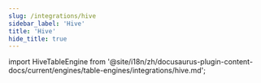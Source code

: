 ```yaml
---
slug: /integrations/hive
sidebar_label: 'Hive'
title: 'Hive'
hide_title: true
---
```


import HiveTableEngine from '@site/i18n/zh/docusaurus-plugin-content-docs/current/engines/table-engines/integrations/hive.md';

<HiveTableEngine/>
